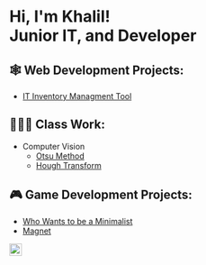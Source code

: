 <h1>Hi, I'm Khalil! <br/>Junior IT, and Developer</h1>

<h2>🕸️ Web Development Projects:</h2>

  - [IT Inventory Managment Tool](https://github.com/kdpx/IT-Inventory-Managment-Tool)

<h2>👨🏻‍💻 Class Work:</h2>

  - Computer Vision
    - [Otsu Method](https://github.com/kdpx/Otsu-Method)
    - [Hough Transform](https://github.com/kdpx/Hough-Transform)
  
     
<h2>🎮 Game Development Projects:</h2>

  - [Who Wants to be a Minimalist](https://github.com/Kdpx/Who-Wants-to-be-a-Minimalist)
  - [Magnet](https://github.com/Kdpx/Magnet)

[<img align="left" alt="JoshMadakor | LinkedIn" width="22px" src="https://cdn.jsdelivr.net/npm/simple-icons@v3/icons/linkedin.svg" />][linkedin]


[linkedin]: https://www.linkedin.com/in/khalil-dupoux-40b883267

<!--
**joshmadakor1/joshmadakor1** is a ✨ _special_ ✨ repository because its `README.md` (this file) appears on your GitHub profile.

Here are some ideas to get you started:

- 🔭 I’m currently working on ...
- 🌱 I’m currently learning ...
- 👯 I’m looking to collaborate on ...
- 🤔 I’m looking for help with ...
- 💬 Ask me about ...
- 📫 How to reach me: ...
- 😄 Pronouns: ...
- ⚡ Fun fact: ...
-->
